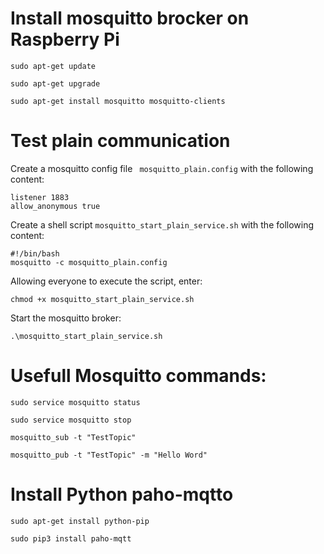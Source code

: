 # Install mosquitto brocker on Raspberry Pi

```
sudo apt-get update
```

```
sudo apt-get upgrade
```

```
sudo apt-get install mosquitto mosquitto-clients 
```
# Test plain communication
Create a mosquitto config file ``` mosquitto_plain.config``` with the following content:
```
listener 1883
allow_anonymous true
```

Create a shell script ```mosquitto_start_plain_service.sh``` with the following content:
```
#!/bin/bash
mosquitto -c mosquitto_plain.config
```

Allowing everyone to execute the script, enter:
```
chmod +x mosquitto_start_plain_service.sh
```

Start the mosquitto broker:

```
.\mosquitto_start_plain_service.sh
```
# Usefull Mosquitto commands:
```
sudo service mosquitto status
```

```
sudo service mosquitto stop
```

```
mosquitto_sub -t "TestTopic"
```

```
mosquitto_pub -t "TestTopic" -m "Hello Word"
```


# Install Python paho-mqtto
```
sudo apt-get install python-pip 
```
```
sudo pip3 install paho-mqtt
```